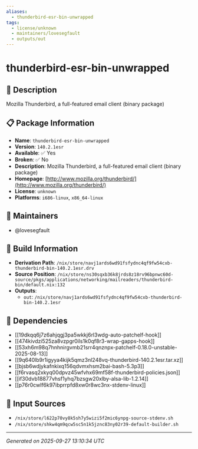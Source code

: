 ```yaml
---
aliases:
  - thunderbird-esr-bin-unwrapped
tags:
  - license/unknown
  - maintainers/lovesegfault
  - outputs/out
---
```


# thunderbird-esr-bin-unwrapped

## 📝 Description

Mozilla Thunderbird, a full-featured email client (binary package)

## 📋 Package Information

- **Name**: `thunderbird-esr-bin-unwrapped`
- **Version**: `140.2.1esr`
- **Available**: ✅ Yes
- **Broken**: ✅ No
- **Description**: Mozilla Thunderbird, a full-featured email client (binary package)
- **Homepage**: [http://www.mozilla.org/thunderbird/](http://www.mozilla.org/thunderbird/)
- **License**: `unknown`
- **Platforms**: `i686-linux`, `x86_64-linux`
## 👥 Maintainers

- @lovesegfault


## 🔧 Build Information

- **Derivation Path**: `/nix/store/navj1ards6wd91fsfydnc4qf9fw54cxb-thunderbird-bin-140.2.1esr.drv`
- **Source Position**: `/nix/store/ns30sqxb36k8jrds8z18rv96bpnwc60d-source/pkgs/applications/networking/mailreaders/thunderbird-bin/default.nix:132`
- **Outputs**:
  - `out`:  `/nix/store/navj1ards6wd91fsfydnc4qf9fw54cxb-thunderbird-bin-140.2.1esr`

## 🔗 Dependencies

- [[19dkqq6j7z6ahjqgj3pa5wkkj6rl3wdg-auto-patchelf-hook]]
- [[474kivdzi525za8vzpgr0ils1k0qf8r3-wrap-gapps-hook]]
- [[53xh6m98q7hnhnirgvmb21srr4qnznpx-patchelf-0.18.0-unstable-2025-08-13]]
- [[9q640lb9r1igyya4kijk5qmz3nl248vq-thunderbird-140.2.1esr.tar.xz]]
- [[bjsb6wdjykafnkixq156qdvmxhsm2bai-bash-5.3p3]]
- [[f6rvasq2xkyq00dpvz45wfvhx69mf58f-thunderbird-policies.json]]
- [[if30dvb18877vhsf1yhq7bzsgw20xlby-alsa-lib-1.2.14]]
- [[p76r0cwlf6k97ibprrpfd8xw0r8wc3nx-stdenv-linux]]

## 📁 Input Sources

- `/nix/store/l622p70vy8k5sh7y5wizi5f2mic6ynpg-source-stdenv.sh`
- `/nix/store/shkw4qm9qcw5sc5n1k5jznc83ny02r39-default-builder.sh`

---
*Generated on 2025-09-27 13:10:34 UTC*
